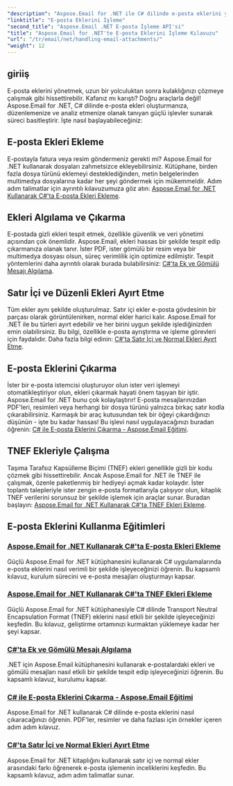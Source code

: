```yaml
---
"description": "Aspose.Email for .NET ile C# dilinde e-posta eklerini yönetme konusunda uzmanlaşın. Adım adım kılavuzlarla ekleri eklemeyi, algılamayı, çıkarmayı ve ayırt etmeyi keşfedin."
"linktitle": "E-posta Eklerini İşleme"
"second_title": "Aspose.Email .NET E-posta İşleme API'si"
"title": "Aspose.Email for .NET'te E-posta Eklerini İşleme Kılavuzu"
"url": "/tr/email/net/handling-email-attachments/"
"weight": 12
---
```


## giriiş

E-posta eklerini yönetmek, uzun bir yolculuktan sonra kulaklığınızı çözmeye çalışmak gibi hissettirebilir. Kafanız mı karıştı? Doğru araçlarla değil! Aspose.Email for .NET, C# dilinde e-posta ekleri oluşturmanıza, düzenlemenize ve analiz etmenize olanak tanıyan güçlü işlevler sunarak süreci basitleştirir. İşte nasıl başlayabileceğiniz:  

## E-posta Ekleri Ekleme  

E-postayla fatura veya resim göndermeniz gerekti mi? Aspose.Email for .NET kullanarak dosyaları zahmetsizce ekleyebilirsiniz. Kütüphane, birden fazla dosya türünü eklemeyi desteklediğinden, metin belgelerinden multimedya dosyalarına kadar her şeyi göndermek için mükemmeldir. Adım adım talimatlar için ayrıntılı kılavuzumuza göz atın: [Aspose.Email for .NET Kullanarak C#'ta E-posta Ekleri Ekleme](./add-email-attachments-in-csharp/).  

## Ekleri Algılama ve Çıkarma  

E-postada gizli ekleri tespit etmek, özellikle güvenlik ve veri yönetimi açısından çok önemlidir. Aspose.Email, ekleri hassas bir şekilde tespit edip çıkarmanıza olanak tanır. İster PDF, ister gömülü bir resim veya bir multimedya dosyası olsun, süreç verimlilik için optimize edilmiştir. Tespit yöntemlerini daha ayrıntılı olarak burada bulabilirsiniz: [C#'ta Ek ve Gömülü Mesajı Algılama](./detecting-attachment-and-embedded-message-in-csharp/).  

## Satır İçi ve Düzenli Ekleri Ayırt Etme  

Tüm ekler aynı şekilde oluşturulmaz. Satır içi ekler e-posta gövdesinin bir parçası olarak görüntülenirken, normal ekler harici kalır. Aspose.Email for .NET ile bu türleri ayırt edebilir ve her birini uygun şekilde işlediğinizden emin olabilirsiniz. Bu bilgi, özellikle e-posta ayrıştırma ve işleme görevleri için faydalıdır. Daha fazla bilgi edinin: [C#'ta Satır İçi ve Normal Ekleri Ayırt Etme](./distinguishing-inline-and-regular-attachments-in-csharp/).  

## E-posta Eklerini Çıkarma  

İster bir e-posta istemcisi oluşturuyor olun ister veri işlemeyi otomatikleştiriyor olun, ekleri çıkarmak hayati önem taşıyan bir iştir. Aspose.Email for .NET bunu çok kolaylaştırır! E-posta mesajlarınızdan PDF'leri, resimleri veya herhangi bir dosya türünü yalnızca birkaç satır kodla çıkarabilirsiniz. Karmaşık bir araç kutusundan tek bir öğeyi çıkardığınızı düşünün - işte bu kadar hassas! Bu işlevi nasıl uygulayacağınızı buradan öğrenin: [C# ile E-posta Eklerini Çıkarma - Aspose.Email Eğitimi](./extract-email-attachments-in-csharp/).  

## TNEF Ekleriyle Çalışma  

Taşıma Tarafsız Kapsülleme Biçimi (TNEF) ekleri genellikle gizli bir kodu çözmek gibi hissettirebilir. Ancak Aspose.Email for .NET ile TNEF ile çalışmak, özenle paketlenmiş bir hediyeyi açmak kadar kolaydır. İster toplantı talepleriyle ister zengin e-posta formatlarıyla çalışıyor olun, kitaplık TNEF verilerini sorunsuz bir şekilde işlemek için araçlar sunar. Buradan başlayın: [Aspose.Email for .NET Kullanarak C#'ta TNEF Ekleri Ekleme](./add-tnef-attachments-in-csharp/).  

## E-posta Eklerini Kullanma Eğitimleri
### [Aspose.Email for .NET Kullanarak C#'ta E-posta Ekleri Ekleme](./add-email-attachments-in-csharp/)
Güçlü Aspose.Email for .NET kütüphanesini kullanarak C# uygulamalarında e-posta eklerini nasıl verimli bir şekilde işleyeceğinizi öğrenin. Bu kapsamlı kılavuz, kurulum sürecini ve e-posta mesajları oluşturmayı kapsar.
### [Aspose.Email for .NET Kullanarak C#'ta TNEF Ekleri Ekleme](./add-tnef-attachments-in-csharp/)
Güçlü Aspose.Email for .NET kütüphanesiyle C# dilinde Transport Neutral Encapsulation Format (TNEF) eklerini nasıl etkili bir şekilde işleyeceğinizi keşfedin. Bu kılavuz, geliştirme ortamınızı kurmaktan yüklemeye kadar her şeyi kapsar.
### [C#'ta Ek ve Gömülü Mesajı Algılama](./detecting-attachment-and-embedded-message-in-csharp/)
.NET için Aspose.Email kütüphanesini kullanarak e-postalardaki ekleri ve gömülü mesajları nasıl etkili bir şekilde tespit edip işleyeceğinizi öğrenin. Bu kapsamlı kılavuz, kurulumu kapsar.
### [C# ile E-posta Eklerini Çıkarma - Aspose.Email Eğitimi](./extract-email-attachments-in-csharp/)
Aspose.Email for .NET kullanarak C# dilinde e-posta eklerini nasıl çıkaracağınızı öğrenin. PDF'ler, resimler ve daha fazlası için örnekler içeren adım adım kılavuz.
### [C#'ta Satır İçi ve Normal Ekleri Ayırt Etme](./distinguishing-inline-and-regular-attachments-in-csharp/)
Aspose.Email for .NET kitaplığını kullanarak satır içi ve normal ekler arasındaki farkı öğrenerek e-posta işlemenin inceliklerini keşfedin. Bu kapsamlı kılavuz, adım adım talimatlar sunar.